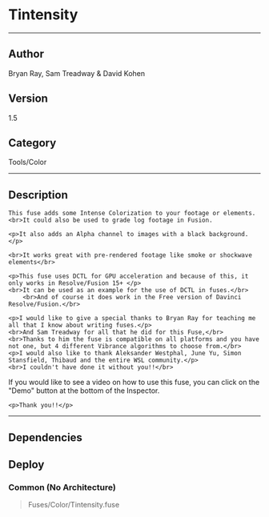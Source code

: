 # Tintensity
___

## Author
Bryan Ray, Sam Treadway & David Kohen

## Version
1.5

## Category
Tools/Color

___

## Description
    This fuse adds some Intense Colorization to your footage or elements.
    <br>It could also be used to grade log footage in Fusion.

	<p>It also adds an Alpha channel to images with a black background.</p>

	<br>It works great with pre-rendered footage like smoke or shockwave elements</br>

	<p>This fuse uses DCTL for GPU acceleration and because of this, it only works in Resolve/Fusion 15+ </p>
    <br>It can be used as an example for the use of DCTL in fuses.</br>
		<br>And of course it does work in the Free version of Davinci Resolve/Fusion.</br>

	<p>I would like to give a special thanks to Bryan Ray for teaching me all that I know about writing fuses.</p>
    <br>And Sam Treadway for all that he did for this Fuse,</br>
    <br>Thanks to him the fuse is compatible on all platforms and you have not one, but 4 different Vibrance algorithms to choose from.</br>
    <p>I would also like to thank Aleksander Westphal, June Yu, Simon Stansfield, Thibaud and the entire WSL community.</p>
    <br>I couldn't have done it without you!!</br>

    
   <p>If you would like to see a video on how to use this fuse, you can click on the "Demo" button at the bottom of the Inspector.</p>

    <p>Thank you!!</p>




___

## Dependencies

## Deploy

### Common (No Architecture)

> Fuses/Color/Tintensity.fuse  
